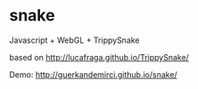 # snake
Javascript + WebGL + TrippySnake

based on http://lucafraga.github.io/TrippySnake/

Demo: http://guerkandemirci.github.io/snake/
